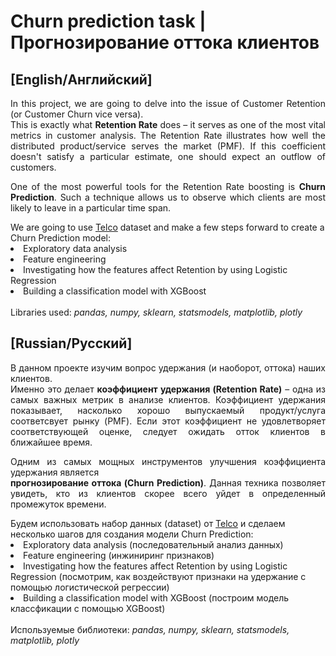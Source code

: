 <h1>Churn prediction task | Прогнозирование оттока клиентов</h1>
<h2>[English/Английский]</h2>
<p align="justify">In this project, we are going to delve into the issue of Customer Retention (or Customer Churn vice versa).<br>
This is exactly what <b>Retention Rate</b> does – it serves as one of the most vital metrics in customer analysis.
The Retention Rate illustrates how well the distributed product/service serves the market (PMF). If this coefficient doesn't satisfy a particular estimate, one should expect an outflow of customers.<br></p>
<p align="justify">One of the most powerful tools for the Retention Rate boosting is <b>Churn Prediction</b>.
Such a technique allows us to observe which clients are most likely to leave in a particular time span.<br></p>
We are going to use <a href="https://github.com/treselle-systems/customer_churn_analysis/blob/master/WA_Fn-UseC_-Telco-Customer-Churn.csv">Telco</a> dataset and make a few steps forward to create a Churn Prediction model:
<li>Exploratory data analysis</li>
<li>Feature engineering</li>
<li>Investigating how the features affect Retention by using Logistic Regression</li>
<li>Building a classification model with XGBoost</li><br>
Libraries used: <i>pandas, numpy, sklearn, statsmodels, matplotlib, plotly</i>

<h2>[Russian/Русский]</h2>
<p align="justify">В данном проекте изучим вопрос удержания (и наоборот, оттока) наших клиентов.<br>
Именно это делает <b>коэффициент удержания (Retention Rate)</b> – одна из самых важных метрик в анализе клиентов. 
Коэффициент удержания показывает, насколько хорошо выпускаемый продукт/услуга соответсвует рынку (PMF). 
Если этот коэффициент не удовлетворяет соответствующей оценке, следует ожидать отток клиентов в ближайшее время.<br></p>
<p align="justify">Одним из самых мощных инструментов улучшения коэффициента удержания является<br><b>прогнозирование оттока (Churn Prediction)</b>. 
Данная техника позволяет увидеть, кто из клиентов скорее всего уйдет в определенный промежуток времени.<br></p>
Будем использовать набор данных (dataset) от <a href="https://github.com/treselle-systems/customer_churn_analysis/blob/master/WA_Fn-UseC_-Telco-Customer-Churn.csv">Telco</a> и сделаем несколько шагов для создания модели Churn Prediction:
<li>Exploratory data analysis (последовательный анализ данных)</li>
<li>Feature engineering (инжиниринг признаков)</li>
<li>Investigating how the features affect Retention by using Logistic Regression (посмотрим, как воздействуют признаки на удержание с помощью логистической регрессии)</li>
<li>Building a classification model with XGBoost (построим модель классфикации с помощью XGBoost)</li><br>
Используемые библиотеки: <i>pandas, numpy, sklearn, statsmodels, matplotlib, plotly</i>
